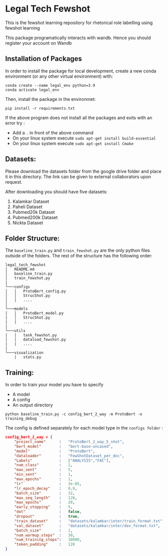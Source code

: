 # Legal Tech Fewshot
This is the fewshot learning repository for rhetorical role labelling using fewshot learning


This package programatically interacts with wandb. Hence you should register your account on Wandb

## Installation of Packages

In order to install the package for local development, create a new conda environment (or any other virtual environment) with:

```
conda create --name legal_env python=3.9
conda activate legal_env
```

Then, install the package in the environmet:

```
pip install -r requirements.txt
```

If the above program does not install all the packages and exits with an error try : 
- Add a `.` in front of the above command
- On your linux system execute `sudo apt-get install build-essential `
- On your linux system execute `sudo apt-get install Cmake`



## Datasets:

Please download the datasets folder from the google drive folder and place it in this directory. The link can be given to external collaborators upon request.

After downloading you should have five datasets:
1. Kalamkar Dataset
2. Paheli Dataset
3. Pubmed20k Dataset
4. Pubmed200k Dataset
5. Nickta Dataset


## Folder Structure:

The `baseline_train.py` and  `train_fewshot.py` are the only python files outside of the folders. The rest of the structure has the following order:

```
legal_tech_fewshot
│   README.md
│   baseline_train.py
│	train_fewshot.py
|
└───configs
│   │   ProtoBert_config.py
│   │   StrucShot.py
│   │	....
│   
└───models
|   │   ProtoBert_model.py
|   │   StrucShot.py
|   |	....
|
└───utils
|	|	task_fewshot.py
|	|	dataload_fewshot.py
|	|	....
|
└───visualization
	|	stats.py

```


## Training:

In order to train your model you have to specify
- A model
- A config
- An output directory

```
python baseline_train.py -c config_bert_2_way -m ProtoBert -o training_debug

```

The config is defined separately for each model type in the `configs folder` : 

```json
config_bert_2_way = {
	"project_name"		:	"ProtoBert_2_way_5_shot",
	"bert_model"        :   "bert-base-uncased",
	"model"             :   "ProtoBert",
	"dataloader"        :   "FewShotDataset_per_doc",
	"Labels"            :   ["ANALYSIS","FAC"],
	"num_class"         :   2,
	"max_sent"          :   5,
	"min_sent"          :   1,
	"max_epochs"        :   1,
	"lr"                :   3e-05,
	"lr_epoch_decay"    :   0.9,
	"batch_size"        :   32,
	"max_seq_length"    :   128,
	"max_epochs"        :   20,
	"early_stopping"    :   5,
	"dot"               :   false,
	"dropout"           :   true,
	"train_dataset"     :   "datasets/kalamkar/inter/train_format.txt",
	"val_dataset"       :   "datasets/kalamkar/inter/dev_format.txt",
	"batch_size"        :   1,
	"num_warmup_steps"	: 	30,
	"num_training_steps":	30000,
	"token_padding"		:	128
}
```
